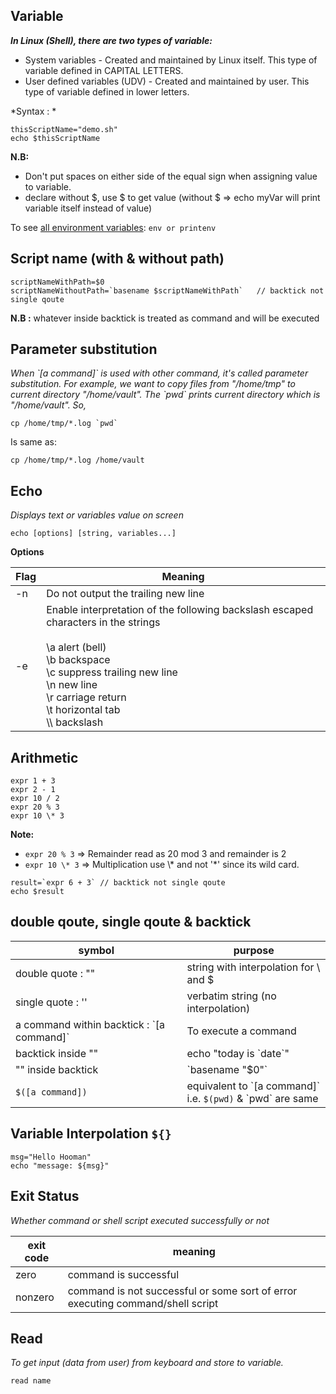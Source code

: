 ## Variable

 ***In Linux (Shell), there are two types of variable:***
  - System variables - Created and maintained by Linux itself. This type of variable defined in CAPITAL LETTERS.
  - User defined variables (UDV) - Created and maintained by user. This type of variable defined in lower letters.

*Syntax : *
```
thisScriptName="demo.sh"
echo $thisScriptName
```
**N.B:**
 - Don't put spaces on either side of the equal sign when assigning value to variable. 
 - declare without $, use $ to get value (without $ => echo myVar will print variable itself instead of value)
 
To see [all environment variables](https://www.cyberciti.biz/faq/linux-list-all-environment-variables-env-command/): `env or printenv`

## Script name (with & without path)
```
scriptNameWithPath=$0
scriptNameWithoutPath=`basename $scriptNameWithPath`   // backtick not single qoute
```
**N.B :** whatever inside backtick is treated as command and will be executed

## Parameter substitution

*When \`[a command]\` is used with other command, it's called parameter substitution. For example, we want to copy files from "/home/tmp" to current directory "/home/vault". The \`pwd\` prints current directory which is "/home/vault". So,*
```
cp /home/tmp/*.log `pwd`
```
Is same as:
```
cp /home/tmp/*.log /home/vault
```

## Echo

*Displays text or variables value on screen*

`echo [options] [string, variables...]`

**Options**

| Flag | Meaning |
|------|---------|
| -n | Do not output the trailing new line |
| -e | Enable interpretation of the following backslash escaped characters in the strings<br><br>\\a alert (bell)<br>\\b backspace<br>\\c suppress trailing new line<br>\\n new line<br>\\r carriage return<br>\\t horizontal tab<br>\\\\ backslash |

## Arithmetic
```
expr 1 + 3
expr 2 - 1
expr 10 / 2
expr 20 % 3
expr 10 \* 3
```
**Note:**
 - `expr 20 % 3`  => Remainder read as 20 mod 3 and remainder is 2
 - `expr 10 \* 3` => Multiplication use \\* and not '*' since its wild card.

```
result=`expr 6 + 3` // backtick not single qoute
echo $result
```

## double qoute, single qoute & backtick

|symbol|purpose|
|------|-------|
|double quote : ""|string with interpolation for \\ and $|
|single quote : ''|verbatim string (no interpolation)|
|a command within backtick : \`[a command]\`|To execute a command|
|backtick inside ""|echo "today is \`date\`"|
|"" inside backtick|\`basename "$0"\`|
|`$([a command])`|equivalent to \`[a command]\`<br>i.e. `$(pwd)` & \`pwd\` are same|


## Variable Interpolation `${}` 
```
msg="Hello Hooman"
echo "message: ${msg}"
```

## Exit Status

*Whether command or shell script executed successfully or not*

|exit code|meaning|
|---------|-------|
|zero|command is successful|
|nonzero|command is not successful or some sort of error executing command/shell script|

## Read

*To get input (data from user) from keyboard and store to variable.*
```
read name
```





